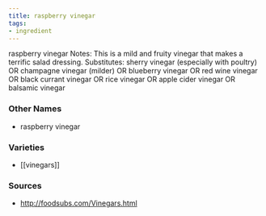 ```yaml
---
title: raspberry vinegar
tags:
- ingredient
---
```

raspberry vinegar Notes: This is a mild and fruity vinegar that makes a terrific salad dressing. Substitutes: sherry vinegar (especially with poultry) OR champagne vinegar (milder) OR blueberry vinegar OR red wine vinegar OR black currant vinegar OR rice vinegar OR apple cider vinegar OR balsamic vinegar

### Other Names

* raspberry vinegar

### Varieties

* [[vinegars]]

### Sources
* http://foodsubs.com/Vinegars.html
